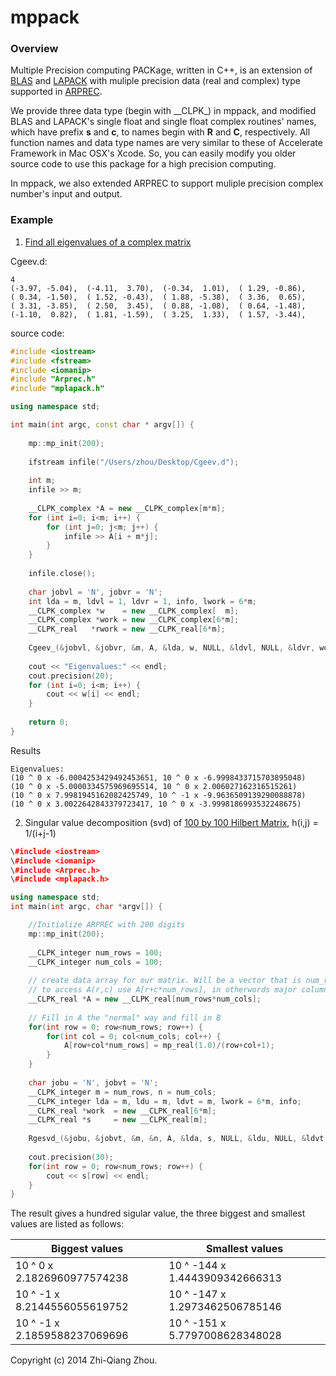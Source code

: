 mppack
======

### Overview

Multiple Precision computing PACKage, written in C++, is an extension of [BLAS](http://www.netlib.org/blas/) and [LAPACK](http://www.netlib.org/lapack/) with muliple precision data (real and complex) type supported in [ARPREC](http://crd.lbl.gov/~dhbailey/mpdist/).

We provide three data type (begin with \_\_CLPK\_) in mppack, and modified BLAS and LAPACK's single float and single float complex routines' names, which have prefix __s__ and __c__, to names begin with __R__ and __C__, respectively. All function names and data type names are very similar to these of Accelerate Framework in Mac OSX's Xcode. So, you can easily modify you older source code to use this package for a high precision computing.

In mppack, we also extended ARPREC to support muliple precision complex number's input and output.

### Example

1. [Find all eigenvalues of a complex matrix](http://www.nag.com/lapack-ex/node92.html)

Cgeev.d:
```
4
(-3.97, -5.04),  (-4.11,  3.70),  (-0.34,  1.01),  ( 1.29, -0.86),
( 0.34, -1.50),  ( 1.52, -0.43),  ( 1.88, -5.38),  ( 3.36,  0.65),
( 3.31, -3.85),  ( 2.50,  3.45),  ( 0.88, -1.08),  ( 0.64, -1.48),
(-1.10,  0.82),  ( 1.81, -1.59),  ( 3.25,  1.33),  ( 1.57, -3.44),
```

source code:
```cpp
#include <iostream>
#include <fstream>
#include <iomanip>
#include "Arprec.h"
#include "mplapack.h"

using namespace std;

int main(int argc, const char * argv[]) {
    
    mp::mp_init(200);
    
    ifstream infile("/Users/zhou/Desktop/Cgeev.d");
    
    int m;
    infile >> m;
    
    __CLPK_complex *A = new __CLPK_complex[m*m];
    for (int i=0; i<m; i++) {
        for (int j=0; j<m; j++) {
            infile >> A[i + m*j];
        }
    }
    
    infile.close();
    
    char jobvl = 'N', jobvr = 'N';
    int lda = m, ldvl = 1, ldvr = 1, info, lwork = 6*m;
    __CLPK_complex *w    = new __CLPK_complex[  m];
    __CLPK_complex *work = new __CLPK_complex[6*m];
    __CLPK_real   *rwork = new __CLPK_real[6*m];
    
    Cgeev_(&jobvl, &jobvr, &m, A, &lda, w, NULL, &ldvl, NULL, &ldvr, work, &lwork, rwork, &info);
    
    cout << "Eigenvalues:" << endl;
    cout.precision(20);
    for (int i=0; i<m; i++) {
        cout << w[i] << endl;
    }
    
    return 0;
}
```

Results
```
Eigenvalues:
(10 ^ 0 x -6.0004253429492453651, 10 ^ 0 x -6.9998433715703895048)
(10 ^ 0 x -5.0000334575969695514, 10 ^ 0 x 2.006027162316515261)
(10 ^ 0 x 7.9981945162082425749, 10 ^ -1 x -9.9636509139290088878)
(10 ^ 0 x 3.0022642843379723417, 10 ^ 0 x -3.9998186993532248675)
```

2. Singular value decomposition (svd) of [100 by 100 Hilbert Matrix](www-math.mit.edu/~plamen/talks/src99.pdf), h(i,j) = 1/(i+j-1)


``` cpp
\#include <iostream>
\#include <iomanip>
\#include <Arprec.h>
\#include <mplapack.h>

using namespace std;
int main(int argc, char *argv[]) {

    //Initialize ARPREC with 200 digits
    mp::mp_init(200);
    
    __CLPK_integer num_rows = 100;
    __CLPK_integer num_cols = 100;
    
    // create data array for our matrix. Will be a vector that is num_rows*num_cols elements
    // to access A(r,c) use A[r+c*num_rows], in otherwords major column ordering. {r1c1,r2c1,r3c1...}
    __CLPK_real *A = new __CLPK_real[num_rows*num_cols];
    
    // Fill in A the "normal" way and fill in B
    for(int row = 0; row<num_rows; row++) {
        for(int col = 0; col<num_cols; col++) {
            A[row+col*num_rows] = mp_real(1.0)/(row+col+1);
        }
    }
    
    char jobu = 'N', jobvt = 'N';
    __CLPK_integer m = num_rows, n = num_cols;
    __CLPK_integer lda = m, ldu = m, ldvt = m, lwork = 6*m, info;
    __CLPK_real *work  = new __CLPK_real[6*m];
    __CLPK_real *s     = new __CLPK_real[m];
    
    Rgesvd_(&jobu, &jobvt, &m, &n, A, &lda, s, NULL, &ldu, NULL, &ldvt, work, &lwork, &info);
    
    cout.precision(30);
    for(int row = 0; row<num_rows; row++) {
        cout << s[row] << endl;
    }
}
```

The result gives a hundred sigular value, the three biggest and smallest values are listed as follows:

Biggest values | Smallest values
------------ | -------------
10 ^  0 x 2.1826960977574238 | 10 ^ -144 x 1.4443909342666313
10 ^ -1 x 8.2144556055619752 | 10 ^ -147 x 1.2973462506785146
10 ^ -1 x 2.1859588237069696 | 10 ^ -151 x 5.7797008628348028


Copyright (c) 2014 Zhi-Qiang Zhou.
